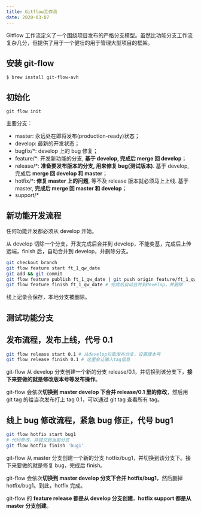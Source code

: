 ```yaml
---
title: Gitflow工作流
date: 2020-03-07
---
```


Gitflow 工作流定义了一个围绕项目发布的严格分支模型。虽然比功能分支工作流复杂几分，但提供了用于一个健壮的用于管理大型项目的框架。

## 安装 git-flow

`$ brew install git-flow-avh`

## 初始化

`git flow init`

主要分支：

- master: 永远处在即将发布(production-ready)状态；
- develop: 最新的开发状态；
- bugfix/\*: develop 上的 bug 修复；
- feature/\*: 开发新功能的分支, **基于 develop, 完成后 merge 回 develop**；
- release/\*: **准备要发布版本的分支, 用来修复 bug(测试版本)**. 基于 develop, 完成后 **merge 回 develop 和 master**；
- hotfix/\*: **修复 master 上的问题**, 等不及 release 版本就必须马上上线. 基于 master, **完成后 merge 回 master 和 develop**；
- support/\*

## 新功能开发流程

任何功能开发都必须从 develop 开始。

从 develop 切除一个分支，开发完成后合并到 develop，不能变基，完成后上传远端，finish 后，自动合并到 develop，并删除分支。

```bash
git checkout branch
git flow feature start ft_1_qw_date
git add && git commit
git flow feature publish ft_1_qw_date | git push origin feature/ft_1_qw_date # 提交到远端
git flow feature finish ft_1_qw_date # 完成后自动合并到develop，并删除
```

线上记录会保存，本地分支被删除。

## 测试功能分支

## 发布流程，发布上线，代号 0.1

```bash
git flow release start 0.1 # 从develop拉取发布分支，设置版本号
git flow release finish 0.1 # 这里会让输入tag信息
```

git-flow 从 develop 分支创建一个新的分支 release/0.1，并切换到该分支下，**接下来要做的就是修改版本号等发布操作**。

git-flow 会依次**切换到 master develop 下合并 release/0.1 里的修改**，然后用 git tag 的给当次发布打上 tag 0.1，可以通过 git tag 查看所有 tag。

## 线上 bug 修改流程，紧急 bug 修正，代号 bug1

```bash
git flow hotfix start bug1
# 代码修改，并提交到当前分支
git flow hotfix finish 'bug1'
```

git-flow 从 master 分支创建一个新的分支 hotfix/bug1，并切换到该分支下。接下来要做的就是修复 bug，完成后 finish。

git-flow 会依次**切换到 master develop 分支下合并 hotfix/bug1**，然后删掉 hotfix/bug1。到此，hotfix 完成。

git-flow 的 **feature release 都是从 develop 分支创建**，**hotfix support 都是从 master 分支创建**。
